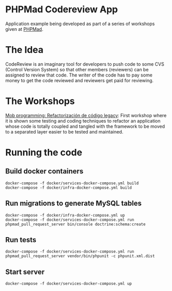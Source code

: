 # PHPMad Codereview App
Application example being developed as part of a series of workshops given at [PHPMad](https://www.meetup.com/es-ES/phpmad/).

# The Idea
CodeReview is an imaginary tool for developers to push code to some CVS (Control Version System) so that other members (reviewers) can be assigned to review that code. The writer of the code has to pay some money to get the code reviewed and reviewers get paid for reviewing.

# The Workshops
[Mob programming: Refactorización de código legacy](https://www.slideshare.net/MaikelGonzlezBaile/mob-programming-refactorizacin-de-cdigo-legacy): First workshop where it is shown some testing and coding techniques to refactor an application whose code is totally coupled and tangled with the framework to be moved to a separated layer easier to be tested and maintained.

# Running the code
## Build docker containers
```
docker-compose -f docker/services-docker-compose.yml build
docker-compose -f docker/infra-docker-compose.yml build
```

## Run migrations to generate MySQL tables
```
docker-compose -f docker/infra-docker-compose.yml up
docker-compose -f docker/services-docker-compose.yml run phpmad_pull_request_server bin/console doctrine:schema:create
```

## Run tests
```
docker-compose -f docker/services-docker-compose.yml run phpmad_pull_request_server vendor/bin/phpunit -c phpunit.xml.dist
```

## Start server
```
docker-compose -f docker/services-docker-compose.yml up
```
